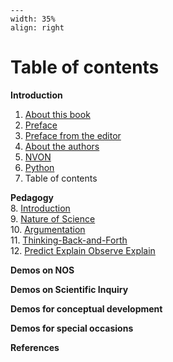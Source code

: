 ```{figure} ../figures/open.png
---
width: 35%
align: right
```

# Table of contents

**Introduction**
1. [About this book](../Introduction/About.ipynb)
2. [Preface](../Introduction/Foreword.md)
3. [Preface from the editor](../introduction/Preface2.md)
4. [About the authors](../Introduction/Authors.md)
5. [NVON](../Introduction/NVON.md)
6. [Python](../Introduction/Python%20summary.ipynb)
7. Table of contents

**Pedagogy**<br>
8. [Introduction](../Pedagogy/Introduction.md)<br>
9. [Nature of Science](../Pedagogy/Nos.md)<br>
10. [Argumentation](../Pedagogy/Argumentation.ipynb)<br>
11. [Thinking-Back-and-Forth](../Pedagogy/BackAndForthThinking.md)<br>
12. [Predict Explain Observe Explain](../Pedagogy/PoE.md)

**Demos on NOS**

**Demos on Scientific Inquiry**

**Demos for conceptual development**

**Demos for special occasions**

**References**